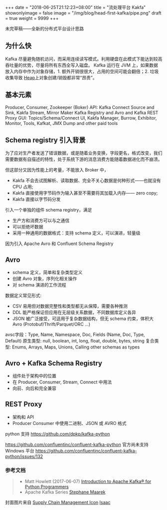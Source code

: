 +++
date = "2018-06-25T21:12:23+08:00"
title = "流处理平台 Kakfa"
showonlyimage = false
image = "/img/blog/head-first-kafka/pipe.png"
draft = true
weight = 9999
+++

未完草稿——全新的分布式平台设计思路
<!--more-->

## 为什么快

Kafka 尽量避免随机访问，而采用连续读写模式。利用硬盘在此模式下能达到较高吞吐量的优势，尽量将所有东西全写入磁盘。
Kafka 运行在 JVM 上，如果数据放入内存中作为对象存储，1. 额外开销很很大，占用的空间可能会翻倍；2. 垃圾收集导致 [Heap](https://www.yourkit.com/docs/kb/sizes.jsp)上对象创建/销毁都非常“昂贵”。

## 基本元素

Producer, Consumer, Zookeeper (Boker)
API: Kafka Connect Source and Sink, Kakfa Stream, Mirror Maker
Kafka Registry and Avro and Kafka REST Proxy
GUI: Topics/Schema/Connect UI, Kakfa Manager, Burrow, Exhibitor, Monitor, Tools, Kafkat, JMX Dump and other paid tools

## Schema registry 引入背景

为了应对生产者发送了错误数据，或是随着业务变换，字段更名，格式改变，我们需要数据有自描述的特性，处于系统下游的消息消费方能随着数据进化而不崩溃。

但这部分又因为性能上的考量，不能放入 Broker 中，
- Kakfa 不会去试图解析、读取数据、完全不关心数据是何种形式——也就没有 CPU 占用;
- Kakfa 直接使用字节码作为输入甚至不需要将其加载入内存—— zero copy;
- Kakfa 直接以字节码分发

引入一个单独的组件 schema registry，满足
- 生产方和消费方可以与之通信
- 可以拒绝坏数据
- 采用一种通用的数据格式：支持 schema 定义，可以演进，轻量级

因为引入 Apache Avro 和 Confluent Schema Registry

## Avro

- schema 定义，简单和复杂类型定义
- 创建 Avro 对象，序列化相关操作
- 对 schema 演进的工作流程

数据定义常见形式:
- CSV 易用但对数据完整性和类型都无从保障，需要各种推测
- DDL 能严格保证但应用在无层级关系数据，不同数据库定义各异
- JSON 被广泛接受，可适用于复杂数据结构，但无 schema 约束，体积大
Avro (Protobuf/Thrift/Parquet/ORC ...)

avsc字段：Type, Name, Namespace, Doc, Fields (Name, Doc, Type, Default)
原生类型: null, boolean, int, long, float, double, bytes, string
复合类型: Enums, Arrays, Maps, Unions, Calling other schemas as types

## Avro + Kafka Schema Registry

- 组件处于架构中的位置
- 在 Producer, Consumer, Stream, Connect 中用法
- 向前、向后和完全兼容

## REST Proxy

- 架构和 API
- Producer Consumer 中使用二进制、JSON 或 AVRO 格式

python 支持
https://github.com/dpkp/kafka-python

https://github.com/confluentinc/confluent-kafka-python 官方尚未支持 Windows 平台
https://github.com/confluentinc/confluent-kafka-python/issues/132

### 参考文档

> - Matt Howlett (2017-06-07) [Introduction to Apache Kafka® for Python Programmers](https://www.confluent.io/blog/introduction-to-apache-kafka-for-python-programmers/)
> - Apache Kafka Series [Stephane Maarek](https://www.udemy.com/user/stephane-maarek/)

封面图片来自 [Supply Chain Management Icon](https://dribbble.com/shots/2758377-Supply-Chain-Management-Icon) <a href="https://dribbble.com/isaacanthonyza"><i class="fa fa-dribbble" aria-hidden="true"></i> Isaac</a>
